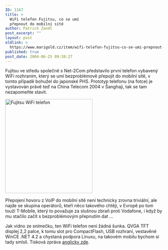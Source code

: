 ```yaml
---
ID: 1167
title: >
  WiFi telefon Fujitsu, co se umí
  přepnout do mobilní sítě
author: Patrick Zandl
post_excerpt: ""
layout: post
oldlink: >
  https://www.marigold.cz/item/wifi-telefon-fujitsu-co-se-umi-prepnout-do-mobilni-site
published: true
post_date: 2004-06-25 09:38:27
---
```

<p>
Fujitsu ve středu společně s Net-2Com představilo první telefon vybavený WiFi rozhraním, který se umí bezproblémově přepojit do mobilní sítě, v tomto případě bohužel do japonské PHS. Prototyp telefonu (na fotce) je vystavován právě teď na China Telecom 2004 v Šanghaji, tak se tam nezapomeňte stavit. </p>

<div class="rightbox"> 
<img src="/wp-content/uploads/20040625-fujitsu-wifi.jpg" alt="Fujitsu WiFi telefon" width="279" height="300" /></div>
<p>
Přepojení hovoru z VoIP do mobilní sítě není technicky zrovna triviální, ale najde se skupina operátorů, kteří něco takového chtějí, v Evropě po tom touží T-Mobile, který to považuje za slušnou zbraň proti Vodafone, i když by mu stačilo začít s bezproblémovým přepnutím dat ... </p>
<p>
Jak vidno ze snímečku, ten WiFi telefon není žádná šunka. QVGA TFT displej 2,2 palce, k tomu slot pro CompactFlash, USB rozhraní, vestavěné WinCE .NET 4.2 a chystaná podpora Linuxu, na takovém mobilu bychom si tady smlsli. Tisková zpráva <a href="http://www.fujitsu.com/news/pr/archives/month/2004/20040623-01.html">anglicky zde</a>.</p>
